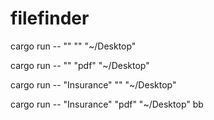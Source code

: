# filefinder


cargo run -- "" "" "~/Desktop"


cargo run -- "" "pdf" "~/Desktop"


cargo run -- "Insurance" "" "~/Desktop"


cargo run -- "Insurance" "pdf" "~/Desktop"
bb
